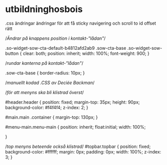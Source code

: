 # utbildninghosbois
.css ändringar
ändringar för att få sticky navigering och scroll to id offset rätt

/*Ändrar på knappens position i kontakt-"lådan"*/

.so-widget-sow-cta-default-b4812afd2ab9 .sow-cta-base .so-widget-sow-button {
  clear: both;
  position: inherit;
  width: 100%;
  font-weight: 900;
}

/*rundar kanterna på kontakt-"lådan"*/

.sow-cta-base {
  border-radius: 10px;
}

/*manuellt kodad .CSS
av Deciée Backman*/

/*för att menyns ska bli klistrad överst*/

#header.header {
  position: fixed;
  margin-top: 35px;
  height: 90px;
  background-color: #f4f4f4;
  z-index: 2;
}

#main.main .container {
  margin-top: 130px;
}

#menu-main.menu-main {
  position: inherit;
  float:initial;
  width: 100%;
  
}

/*top menyns beteende också klistrad*/
#topbar.topbar {
  position: fixed;
  background-color: #ffffff;
  margin: 0px;
  padding: 0px;
  width: 100%;
  z-index: 3;
}